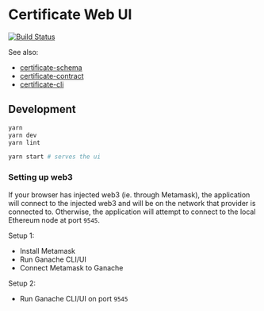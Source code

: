# Certificate Web UI

[![Build Status](https://travis-ci.org/GovTechSG/certificate-web-ui.svg?branch=master)](https://travis-ci.org/GovTechSG/certificate-web-ui)

See also:

* [certificate-schema](https://github.com/GovTechSG/certificate-schema)
* [certificate-contract](https://github.com/GovTechSG/certificate-contract)
* [certificate-cli](https://github.com/GovTechSG/certificate-cli)

## Development

```bash
yarn
yarn dev
yarn lint

yarn start # serves the ui
```

### Setting up web3

If your browser has injected web3 (ie. through Metamask), the application will connect to the injected web3 and will be on the network that provider is connected to. Otherwise, the application will attempt to connect to the local Ethereum node at port `9545`.

Setup 1:

- Install Metamask
- Run Ganache CLI/UI
- Connect Metamask to Ganache

Setup 2:

- Run Ganache CLI/UI on port `9545`
